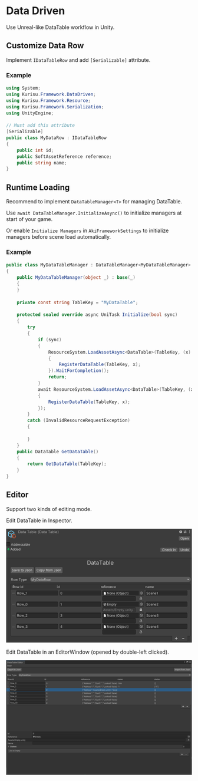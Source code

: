 # Data Driven

Use Unreal-like DataTable workflow in Unity.

## Customize Data Row

Implement `IDataTableRow` and add `[Serializable]` attribute.

### Example

```C#
using System;
using Kurisu.Framework.DataDriven;
using Kurisu.Framework.Resource;
using Kurisu.Framework.Serialization;
using UnityEngine;

// Must add this attribute
[Serializable]
public class MyDataRow : IDataTableRow
{
    public int id;
    public SoftAssetReference reference;
    public string name;
}
```
## Runtime Loading

Recommend to implement `DataTableManager<T>` for managing DataTable.

Use `await DataTableManager.InitializeAsync()` to initialize managers at start of your game.

Or enable `Initialize Managers` in `AkiFrameworkSettings` to initialize managers before scene load automatically.

### Example

```C#
public class MyDataTableManager : DataTableManager<MyDataTableManager>
{
    public MyDataTableManager(object _) : base(_)
    {
    }

    private const string TableKey = "MyDataTable";

    protected sealed override async UniTask Initialize(bool sync)
    {
        try
        {
            if (sync)
            {
                ResourceSystem.LoadAssetAsync<DataTable>(TableKey, (x) =>
                {
                    RegisterDataTable(TableKey, x);
                }).WaitForCompletion();
                return;
            }
            await ResourceSystem.LoadAssetAsync<DataTable>(TableKey, (x) =>
            {
                RegisterDataTable(TableKey, x);
            });
        }
        catch (InvalidResourceRequestException)
        {

        }
    }
    public DataTable GetDataTable()
    {
        return GetDataTable(TableKey);
    }
}
```

## Editor

Support two kinds of editing mode.

Edit DataTable in Inspector.

![DataTable Inspector](./Images/datatable.png)

Edit DataTable in an EditorWindow (opened by double-left clicked).

![DataTable EditorWindow](./Images/datatable_editor_window.png)


